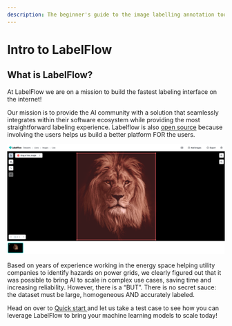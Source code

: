 ```yaml
---
description: The beginner's guide to the image labelling annotation tool LabelFlow
---
```


# Intro to LabelFlow

## What is LabelFlow?

At LabelFlow we are on a mission to build the fastest labeling interface on the internet!

Our mission is to provide the AI community with a solution that seamlessly integrates within their software ecosystem while providing the most straightforward labeling experience.  Labelflow is also [open source](https://github.com/Labelflow/labelflow) because involving the users helps us build a better platform FOR the users. 

![](.gitbook/assets/king_of_the_jungle.png)

Based on years of experience working in the energy space helping utility companies to identify hazards on power grids, we clearly figured out that it was possible to bring AI to scale in complex use cases, saving time and increasing reliability. However, there is a “BUT”. There is no secret sauce: the dataset must be large, homogeneous AND accurately labeled.

Head on over to [Quick start ](https://app.gitbook.com/@labelflow/s/labelflow/labeling-interface/quick-start)and let us take a test case to see how you can leverage LabelFlow to bring your machine learning models to scale today!


